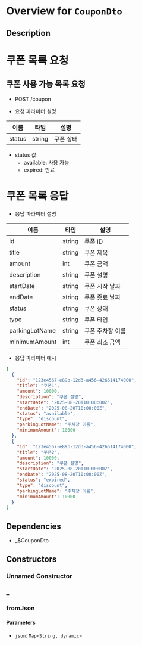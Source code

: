 # Overview for `CouponDto`

## Description

# 쿠폰 목록 요청

 ## 쿠폰 사용 가능 목록 요청

 - POST /coupon

 - 요청 파라미터 설명

 |이름|타입|설명|
 |-|-|-|
 |status|string|쿠폰 상태|

 - status 값
   - available: 사용 가능
   - expired: 만료

 # 쿠폰 목록 응답

 - 응답 파라미터 설명

 |이름|타입|설명|
 |-|-|-|
 |id|string|쿠폰 ID|
 |title|string|쿠폰 제목|
 |amount|int|쿠폰 금액|
 |description|string|쿠폰 설명|
 |startDate|string|쿠폰 시작 날짜|
 |endDate|string|쿠폰 종료 날짜|
 |status|string|쿠폰 상태|
 |type|string|쿠폰 타입|
 |parkingLotName|string|쿠폰 주차장 이름|
 |minimumAmount|int|쿠폰 최소 금액|

 - 응답 파라미터 예시

 ```json
 [
   {
     "id": "123e4567-e89b-12d3-a456-426614174000",
     "title": "쿠폰1",
     "amount": 10000,
     "description": "쿠폰 설명",
     "startDate": "2025-08-20T10:00:00Z",
     "endDate": "2025-08-20T10:00:00Z",
     "status": "available",
     "type": "discount",
     "parkingLotName": "주차장 이름",
     "minimumAmount": 10000
   },
   {
     "id": "123e4567-e89b-12d3-a456-426614174000",
     "title": "쿠폰2",
     "amount": 10000,
     "description": "쿠폰 설명",
     "startDate": "2025-08-20T10:00:00Z",
     "endDate": "2025-08-20T10:00:00Z",
     "status": "expired",
     "type": "discount",
     "parkingLotName": "주차장 이름",
     "minimumAmount": 10000
   }
 ]
 ```

## Dependencies

- _$CouponDto

## Constructors

### Unnamed Constructor


### _


### fromJson


#### Parameters

- `json`: `Map<String, dynamic>`
